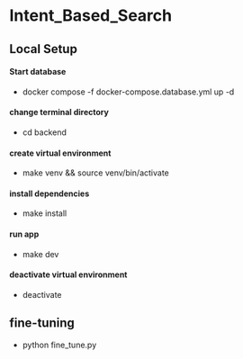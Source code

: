 # Intent_Based_Search

## Local Setup
#### Start database
- docker compose -f docker-compose.database.yml up -d

#### change terminal directory
- cd backend

#### create virtual environment
- make venv && source venv/bin/activate

#### install dependencies
- make install

#### run app
- make dev

#### deactivate virtual environment
- deactivate

## fine-tuning
- python fine_tune.py

<!-- #### data store in qdrant - text -> embedding -> vector database
- python init_data.py -->